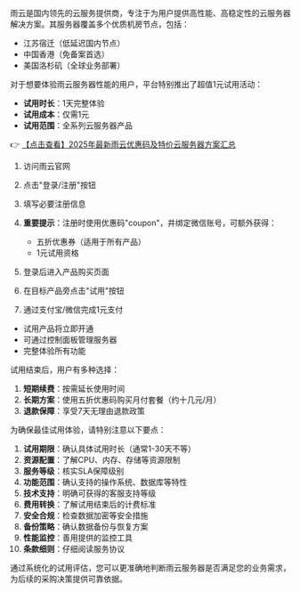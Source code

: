 

雨云是国内领先的云服务提供商，专注于为用户提供高性能、高稳定性的云服务器解决方案。其服务器覆盖多个优质机房节点，包括：

- 江苏宿迁（低延迟国内节点）
- 中国香港（免备案首选）
- 美国洛杉矶（全球业务部署）


对于想要体验雨云服务器性能的用户，平台特别推出了超值1元试用活动：

- **试用时长**：1天完整体验
- **试用成本**：仅需1元
- **试用范围**：全系列云服务器产品

👉 [【点击查看】2025年最新雨云优惠码及特价云服务器方案汇总](https://bit.ly/RainYun)


1. 访问雨云官网
2. 点击"登录/注册"按钮
3. 填写必要注册信息
4. **重要提示**：注册时使用优惠码"coupon"，并绑定微信账号，可额外获得：
   - 五折优惠券（适用于所有产品）
   - 1元试用资格

1. 登录后进入产品购买页面
2. 在目标产品旁点击"试用"按钮
3. 通过支付宝/微信完成1元支付

- 试用产品将立即开通
- 可通过控制面板管理服务器
- 完整体验所有功能


试用结束后，用户有多种选择：

1. **短期续费**：按需延长使用时间
2. **长期方案**：使用五折优惠码购买月付套餐（约十几元/月）
3. **退款保障**：享受7天无理由退款政策


为确保最佳试用体验，请特别注意以下要点：

1. **试用期限**：确认具体试用时长（通常1-30天不等）
2. **资源配置**：了解CPU、内存、存储等资源限制
3. **服务等级**：核实SLA保障级别
4. **功能范围**：确认支持的操作系统、数据库等特性
5. **技术支持**：明确可获得的客服支持等级
6. **费用转换**：了解试用结束后的计费标准
7. **安全合规**：检查数据加密等安全措施
8. **备份策略**：确认数据备份与恢复方案
9. **性能监控**：善用提供的监控工具
10. **条款细则**：仔细阅读服务协议

通过系统化的试用评估，您可以更准确地判断雨云服务器是否满足您的业务需求，为后续的采购决策提供可靠依据。
